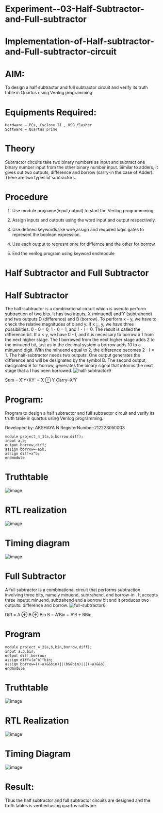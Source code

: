 # Experiment--03-Half-Subtractor-and-Full-subtractor
# Implementation-of-Half-subtractor-and-Full-subtractor-circuit
# AIM:
To design a half subtractor and full subtractor circuit and verify its truth table in Quartus using Verilog programming.

# Equipments Required: 
```
Hardware – PCs, Cyclone II , USB flasher
Software – Quartus prime
```
# Theory
Subtractor circuits take two binary numbers as input and subtract one binary number input from the other binary number input. Similar to adders, it gives out two outputs, difference and borrow (carry-in the case of Adder). There are two types of subtractors.  

# Procedure
1. Use module projname(input,output) to start the Verilog programmming.

2. Assign inputs and outputs using the word input and output respectively.

3. Use defined keywords like wire,assign and required logic gates to represent the boolean expression.

4. Use each output to represnt onre for differnce and the other for borrow.

5. End the verilog program using keyword endmodule

 
# Half Subtractor and Full Subtractor 

# Half Subtractor
The half-subtractor is a combinational circuit which is used to perform subtraction of two bits. It has two inputs, X (minuend) and Y (subtrahend) and two outputs D (difference) and B (borrow). To perform x - y, we have to check the relative magnitudes of x and y. If x ;;, y, we have three possibilities: 0 - 0 = 0, 1 - 0 = 1, and 1 - I = 0. The result is called the difference bit. If x < y, we have 0 - I, and it is necessary to borrow a 1 from the next higher stage. The I borrowed from the next higher stage adds 2 to the minuend bit, just as in the decimal system a borrow adds 10 to a minuend digit. With the minuend equal to 2, the difference becomes 2 - I = 1. The half-subtractor needs two outputs. One output generates the difference and will be designated by the symbol D. The second output, designated B for borrow, generates the binary signal that informs the next stage that a I has been borrowed.
![half-subtractor9](https://user-images.githubusercontent.com/36288975/166112538-58c3bc7c-ee5d-4e6a-ac8d-8e8328efe27a.png)


Sum = X'Y+XY' = X ⊕ Y
Carry=X'Y



# Program: 

Program to design a half subtractor and full subtractor circuit and verify its truth table in quartus using Verilog programming.
 
Developed by: AKSHAYA N
RegisterNumber:212223050003  
 ```
module project_4_1(a,b,borrow,diff);
input a,b;
output borrow,diff;
assign borrow=~a&b;
assign diff=a^b;
endmodule
```

# Truthtable 
![image](https://github.com/Akshaya3563/Experiment--03-Half-Subtractor-and-Full-subtractor/assets/155092474/b81da4d7-c42f-425a-9f1f-c90188f9a3cb)




#  RTL realization 
![image](https://github.com/Akshaya3563/Experiment--03-Half-Subtractor-and-Full-subtractor/assets/155092474/491613f2-593d-4ab7-ae95-9a637cffcaf7)



# Timing diagram  
![image](https://github.com/Akshaya3563/Experiment--03-Half-Subtractor-and-Full-subtractor/assets/155092474/8d6efc64-2f8f-4687-985b-e75bb358373e) 

# Full Subtractor
A full subtractor is a combinational circuit that performs subtraction involving three bits, namely minuend, subtrahend, and borrow-in . It accepts three inputs: minuend, subtrahend and a borrow bit and it produces two outputs: difference and borrow. 
![full-subtractor6](https://user-images.githubusercontent.com/36288975/166112541-24c68359-3de8-4674-ae22-8272ffc385ed.png)


Diff = A ⊕ B ⊕ Bin B = A'Bin + A'B + BBin   

# Program  
```
module project_4_2(a,b,bin,borrow,diff);
input a,b,bin;
output diff,borrow;
assign diff=(a^b)^bin;
assign borrow=((~a)&&bin)||(b&&bin)||((~a)&&b);
endmodule
```
# Truthtable 
![image](https://github.com/Akshaya3563/Experiment--03-Half-Subtractor-and-Full-subtractor/assets/155092474/f9e9773f-6ac7-48ff-b3b6-c16e3db5e2e1)  

# RTL Realization
![image](https://github.com/Akshaya3563/Experiment--03-Half-Subtractor-and-Full-subtractor/assets/155092474/5f60f2d7-cdd1-439e-a28c-828521875938) 

# Timing Diagram 
![image](https://github.com/Akshaya3563/Experiment--03-Half-Subtractor-and-Full-subtractor/assets/155092474/42eee11f-5977-4c7f-9aa5-a355a112f4fe)


# Result:
Thus the half subtractor and full subtractor circuits are designed and the truth tables is verified using quartus software.
